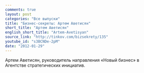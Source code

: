 ```yaml
---
comments: true
layout: post
categories: "Все выпуски"
title: "Бизнес-секреты: Артем Аветисян"
short_title: "Артем Аветисян"
english_short_title: "Artem-Avetisyan"
source_link: "http://tinkov.com/bizsekrety/135"
youtube_id: "s3BCNDe-2pM"
date: "2012-01-29"
---
```

Артем Аветисян, руководитель направления «Новый бизнес» в Агентстве стратегических инициатив.
